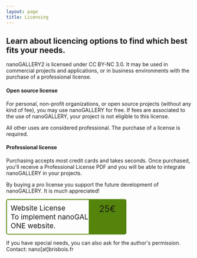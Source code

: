 ```yaml
---
layout: page
title: Licensing
---
```


## Learn about licencing options to find which best fits your needs.

nanoGALLERY2 is licensed under CC BY-NC 3.0. It may be used in commercial projects and applications, or in business environments with the purchase of a professional license.

#### Open source license
For personal, non-profit organizations, or open source projects (without any kind of fee), you may use nanoGALLERY for free. If fees are associated to the use of nanoGALLERY, your project is not eligible to this license.

All other uses are considered professional. The purchase of a license is required. 

#### Professional license
Purchasing accepts most credit cards and takes seconds. Once purchased, you'll receive a Professional License PDF and you will be able to integrate nanoGALLERY in your projects.

By buying a pro license you support the future development of nanoGALLERY. It is much appreciated!

<div style="border: 2px solid #54840C;border-radius: 5px;position:relative;padding:10px;width:60%;">
  <div style="display:blocks;font-size:1.2rem;">Website License<br>To implement nanoGALLERY2 on ONE website.</div>
  <div style="font-size:1.5rem;background-color:#54840C;width:100px;text-align:center;position:absolute;right:0;top:0;height:100%;line-height:50px;">25€</div>
</div>

If you have special needs, you can also ask for the author's permission. Contact: nano[at]brisbois.fr
